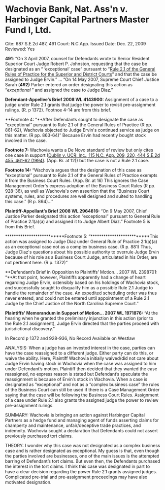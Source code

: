 # Wachovia Bank, Nat. Ass'n v. Harbinger Capital Partners Master Fund I, Ltd.

Cite: 687 S.E.2d 487, 491
Court: N.C.App.
Issued Date: Dec. 22, 2009
Reviewed: Yes

**491**: “On 3 April 2007, counsel for Defendants wrote to Senior Resident Superior Court Judge Robert P. Johnston, requesting that the case be designated as an “ ‘exceptional’ case” pursuant to “[Rule 2.1 of the General Rules of Practice for the Superior and District Courts](https://1.next.westlaw.com/Link/Document/FullText?findType=L&pubNum=1008947&cite=NCRSUPDR2.1&originatingDoc=I657799f4ef5111deb08de1b7506ad85b&refType=LQ&originationContext=document&transitionType=DocumentItem&ppcid=65f38aae8fd845689826ecf75ad5e7a9&contextData=(sc.Search))” and that the case be assigned to Judge Ervin.” … “On 14 May 2007, Supreme Court Chief Justice Sarah (**492)** Parker entered an order designating this action as “*exceptional* ” and assigned the case to Judge Diaz.”

**Defendant-Appellee’s Brief 2008 WL 4143900:** Assignment of a case to a judge under Rule 2.1 grants that judge the power to revisit pre-assignment rulings. (R. p 1372). Footnoe 4-14 are from this brief.

**Footnote 4: “**After Defendants sought to designate the case as “exceptional” pursuant to Rule 2.1 of the General Rules of Practice (R pp. 861-62), Wachovia objected to Judge Ervin's continued service as judge on this matter. (R pp. 863-64)” Because Ervin had recently bought stock involved in the case. 

**********************Footnote 7:********************** Wachovia wants a De Novo standard of review but only cites one case in support ([Dublin v. UCR, Inc., 115 N.C. App. 209, 220, 444 S.E.2d 455, 461-62 (1994)](https://1.next.westlaw.com/Link/Document/FullText?findType=Y&serNum=1994135214&pubNum=711&originatingDoc=I8da97d497ead11ddbc7bf97f340af743&refType=RP&fi=co_pp_sp_711_461&originationContext=document&transitionType=DocumentItem&ppcid=748b9ab2396945ce87093d7c89083c4f&contextData=(sc.RelatedInfo)#co_pp_sp_711_461). (App. Br. at 12)) but the case is not a Rule 2.1 case. 

**************************Footnote 14:************************** “Wachovia argues that the designation of this case as “exceptional” pursuant to Rule 2.1 of the General Rules of Practice exempts it from the Business Court Rules. (App. Br. at 16) This ignores the Case Management Order's express adoption of the Business Court Rules (R pp. 928-36), as well as Wachovia's own assertion that the “Business Court systems, rules, and procedures are well designed and suited to handling this case.” (R p. 864)…”

**Plaintiff-Appellant’s Brief 2008 WL 2964816:** “On 9 May 2007, Chief Justice Parker designated this action “exceptional” pursuant to General Rule of Practice 2.1(a)(a) and assigned it to Judge Albert Diaz.” Footnote 5 is from this Brief.

**************************Footnote 5: “**************************This action was assigned to Judge Diaz under General Rule of Practice 2.1(a)(a) as an exceptional case not as a complex business case. (R p. 881) Thus, Judge Diaz's questions about his possible authority to overrule Judge Ervin because of his role as a Business Court Judge, articulated in his Order, are not pertinent here. (R p. 1372)”

**Defendant’s Brief in Opposition to Plaintiffs’ Motion… 2007 WL 2398701: “**At that point, however, Plaintiffs apparently had a change of heart regarding Judge Ervin, ostensibly based on his holdings of Wachovia stock, and successfully sought to disqualify him as a possible Rule 2.1 Judge to handle the remainder of the case. An expedited scheduling order was thus never entered, and could not be entered until appointment of a Rule 2.1 Judge by the Chief Justice of the North Carolina Supreme Court.”

**Plaintiffs’ Memorandum in Support of Motion… 2007 WL 1971876:** “At the hearing when he granted the preliminary injunction in this action (prior to the Rule 2.1 assignment), Judge Ervin directed that the parties proceed with jurisdictional discovery.”

In Record p 1372 and 928-936, No Record Available on Westlaw

ANALYSIS: When a judge has an invested interest in the case, parties can have the case reassigned to a different judge. Either party can do this, or waive the ability. Here, Plaintiff Wachovia initially waived/did not care about Judge Ervin having stock in Wachovia when the case was assigned to him under Defendant’s motion. Plaintiff then decided that they wanted the case reassigned, no express reason is stated but Defendant’s speculate the reassignment is because of Ervin’s stock in Wachovia. When a case is designated as “exceptional” and not as a “complex business case” the rules of the Business Court can still be used if there is a Case Management Order saying that the case will be following the Business Court Rules. Assignment of a case under Rule 2.1 also grants the assigned judge the power to review pre-assignment rulings.

SUMMARY: Wachovia is bringing an action against Harbinger Capital Partners as a hedge fund and managing agent of funds asserting claims for champerty and maintenance, unfair/deceptive trade practices, and indemnity. Wachovia sought a declaration that Defendants could not assert previously purchased tort claims.  

THEORY: I wonder why this case was not designated as a complex business case and is rather designated as exceptional. My guess is that, even though the parties involved are businesses, one of the main issues is the attempted barring of Defendant’s tort claims. But even then, the Defendants purchased the interest in the tort claims. I think this case was designated in part to have a clear decision regarding the power Rule 2.1 grants assigned judges. Complicated pre-trial and pre-assignment proceedings may have also motivated designation.
